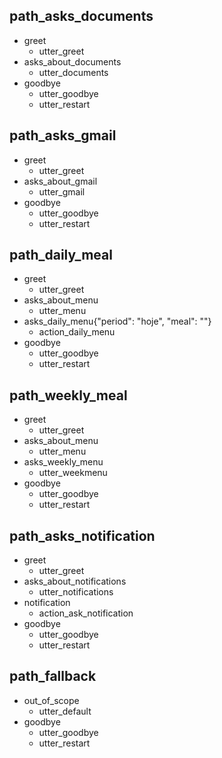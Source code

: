 ## path_asks_documents
* greet
  - utter_greet
* asks_about_documents
  - utter_documents
* goodbye
  - utter_goodbye
  - utter_restart

## path_asks_gmail
* greet
  - utter_greet
* asks_about_gmail
  - utter_gmail
* goodbye
  - utter_goodbye
  - utter_restart

## path_daily_meal
* greet
  - utter_greet
* asks_about_menu
  - utter_menu
* asks_daily_menu{"period": "hoje", "meal": ""}
  - action_daily_menu
* goodbye
  - utter_goodbye
  - utter_restart

## path_weekly_meal
* greet
  - utter_greet
* asks_about_menu
  - utter_menu
* asks_weekly_menu
  - utter_weekmenu
* goodbye
  - utter_goodbye
  - utter_restart

## path_asks_notification
* greet
  - utter_greet
* asks_about_notifications
  - utter_notifications
* notification
  - action_ask_notification
* goodbye
  - utter_goodbye
  - utter_restart
 
## path_fallback
* out_of_scope
  - utter_default
* goodbye
  - utter_goodbye
  - utter_restart
